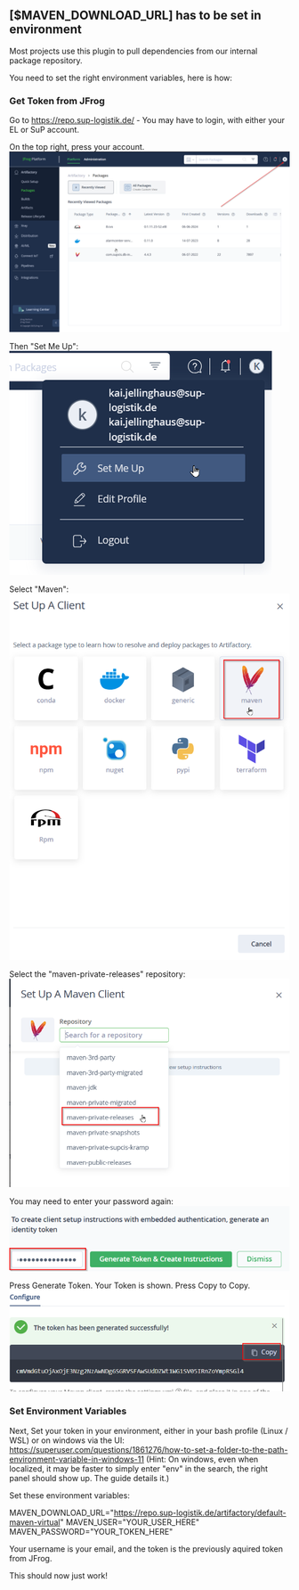 ## [$MAVEN_DOWNLOAD_URL] has to be set in environment
Most projects use this plugin to pull dependencies from our internal package repository.

You need to set the right environment variables, here is how:

### Get Token from JFrog

Go to https://repo.sup-logistik.de/ - You may have to login, with either your EL or SuP account.

On the top right, press your account.
![](https://raw.githubusercontent.com/Element-Logic/gradle-dependency-resolution-plugin/main/images/jfrog_your_profile.png)

Then "Set Me Up":
![](https://raw.githubusercontent.com/Element-Logic/gradle-dependency-resolution-plugin/main/images/jfrog_set_me_up.png)

Select "Maven":
![](https://raw.githubusercontent.com/Element-Logic/gradle-dependency-resolution-plugin/main/images/jfrog_select_maven.png)

Select the "maven-private-releases" repository:
![](https://github.com/Element-Logic/gradle-dependency-resolution-plugin/raw/main/images/jfrog_select_repository.png)

You may need to enter your password again:
![](https://raw.githubusercontent.com/Element-Logic/gradle-dependency-resolution-plugin/main/images/jfrog_token_enter_password.png)

Press Generate Token. Your Token is shown. Press Copy to Copy.
![](https://raw.githubusercontent.com/Element-Logic/gradle-dependency-resolution-plugin/main/images/jfrog_copy_token.png)

### Set Environment Variables

Next, Set your token in your environment, either in your bash profile (Linux / WSL) or on windows via the UI: https://superuser.com/questions/1861276/how-to-set-a-folder-to-the-path-environment-variable-in-windows-11
(Hint: On windows, even when localized, it may be faster to simply enter "env" in the search, the right panel should show up. The guide details it.)

Set these environment variables:

MAVEN_DOWNLOAD_URL="https://repo.sup-logistik.de/artifactory/default-maven-virtual"
MAVEN_USER="YOUR_USER_HERE"
MAVEN_PASSWORD="YOUR_TOKEN_HERE"

Your username is your email, and the token is the previously aquired token from JFrog.

This should now just work!